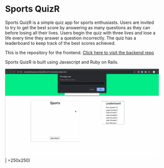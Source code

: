 # Sports QuizR

Sports QuizR is a simple quiz app for sports enthusiasts. Users are invited to try to get the best score by answering as many questions as they can before losing all their lives. Users begin the quiz with three lives and lose a life every time they answer a question incorrectly. The quiz has a leaderboard to keep track of the best scores achieved. 

This is the repository for the frontend. [Click here to visit the backend repo ](https://github.com/louieogrady/QuizR-Backend) 

Sports QuizR is built using Javascript and Ruby on Rails.

![](sports-quizr.gif) | =250x250)
